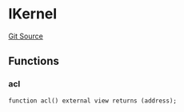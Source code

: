 # IKernel

[Git Source](https://github.com/lidofinance/community-staking-module/blob/ed13582ed87bf90a004e225eef6ca845b31d396d/src/interfaces/IKernel.sol)

## Functions

### acl

```solidity
function acl() external view returns (address);
```
